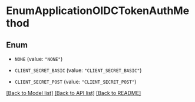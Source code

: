 # EnumApplicationOIDCTokenAuthMethod

## Enum


* `NONE` (value: `"NONE"`)

* `CLIENT_SECRET_BASIC` (value: `"CLIENT_SECRET_BASIC"`)

* `CLIENT_SECRET_POST` (value: `"CLIENT_SECRET_POST"`)


[[Back to Model list]](../README.md#documentation-for-models) [[Back to API list]](../README.md#documentation-for-api-endpoints) [[Back to README]](../README.md)


